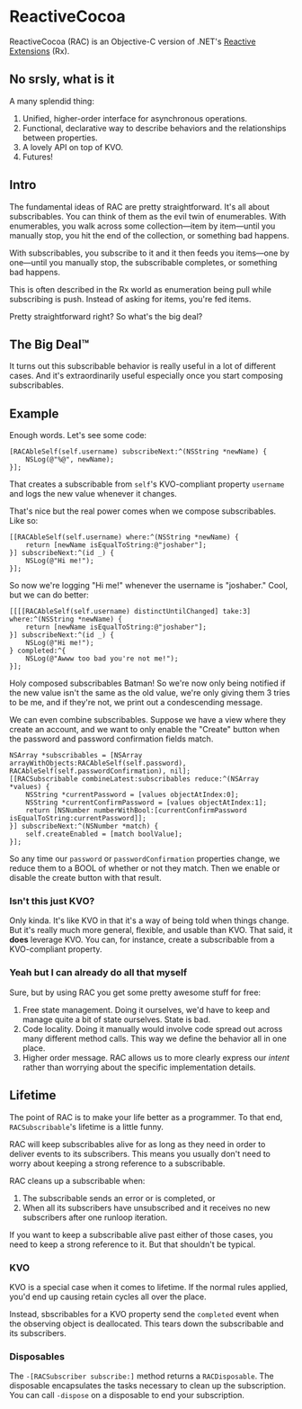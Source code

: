 # ReactiveCocoa
ReactiveCocoa (RAC) is an Objective-C version of .NET's [Reactive Extensions](http://msdn.microsoft.com/en-us/data/gg577609) (Rx).

## No srsly, what is it
A many splendid thing:

1. Unified, higher-order interface for asynchronous operations.
1. Functional, declarative way to describe behaviors and the relationships between properties.
1. A lovely API on top of KVO.
1. Futures!

## Intro
The fundamental ideas of RAC are pretty straightforward. It's all about subscribables. You can think of them as the evil twin of enumerables. With enumerables, you walk across some collection—item by item—until you manually stop, you hit the end of the collection, or something bad happens.

With subscribables, you subscribe to it and it then feeds you items—one by one—until you manually stop, the subscribable completes, or something bad happens.

This is often described in the Rx world as enumeration being pull while subscribing is push. Instead of asking for items, you're fed items.

Pretty straightforward right? So what's the big deal?

## The Big Deal™
It turns out this subscribable behavior is really useful in a lot of different cases. And it's extraordinarily useful especially once you start composing subscribables.

## Example
Enough words. Let's see some code:

```obj-c
[RACAbleSelf(self.username) subscribeNext:^(NSString *newName) {
	NSLog(@"%@", newName);
}];
```

That creates a subscribable from `self`'s KVO-compliant property `username` and logs the new value whenever it changes.

That's nice but the real power comes when we compose subscribables. Like so:

```obj-c
[[RACAbleSelf(self.username) where:^(NSString *newName) {
	return [newName isEqualToString:@"joshaber"];
}] subscribeNext:^(id _) {
	NSLog(@"Hi me!");
}];
```

So now we're logging "Hi me!" whenever the username is "joshaber." Cool, but we can do better:

```obj-c
[[[[RACAbleSelf(self.username) distinctUntilChanged] take:3] where:^(NSString *newName) {
	return [newName isEqualToString:@"joshaber"];
}] subscribeNext:^(id _) {
	NSLog(@"Hi me!");
} completed:^{
	NSLog(@"Awww too bad you're not me!");
}];
```

Holy composed subscribables Batman! So we're now only being notified if the new value isn't the same as the old value, we're only giving them 3 tries to be me, and if they're not, we print out a condescending message.

We can even combine subscribables. Suppose we have a view where they create an account, and we want to only enable the "Create" button when the password and password confirmation fields match.

```obj-c
NSArray *subscribables = [NSArray arrayWithObjects:RACAbleSelf(self.password), RACAbleSelf(self.passwordConfirmation), nil];
[[RACSubscribable combineLatest:subscribables reduce:^(NSArray *values) {
	NSString *currentPassword = [values objectAtIndex:0];
	NSString *currentConfirmPassword = [values objectAtIndex:1];
	return [NSNumber numberWithBool:[currentConfirmPassword isEqualToString:currentPassword]];
}] subscribeNext:^(NSNumber *match) {
	self.createEnabled = [match boolValue];
}];
```

So any time our `password` or `passwordConfirmation` properties change, we reduce them to a BOOL of whether or not they match. Then we enable or disable the create button with that result.

### Isn't this just KVO?
Only kinda. It's like KVO in that it's a way of being told when things change. But it's really much more general, flexible, and usable than KVO. That said, it **does** leverage KVO. You can, for instance, create a subscribable from a KVO-compliant property.

### Yeah but I can already do all that myself
Sure, but by using RAC you get some pretty awesome stuff for free:

1. Free state management. Doing it ourselves, we'd have to keep and manage quite a bit of state ourselves. State is bad.
1. Code locality. Doing it manually would involve code spread out across many different method calls. This way we define the behavior all in one place.
1. Higher order message. RAC allows us to more clearly express our _intent_ rather than worrying about the specific implementation details.

## Lifetime
The point of RAC is to make your life better as a programmer. To that end, `RACSubscribable`'s lifetime is a little funny.

RAC will keep subscribables alive for as long as they need in order to deliver events to its subscribers. This means you usually don't need to worry about keeping a strong reference to a subscribable.

RAC cleans up a subscribable when:
1. The subscribable sends an error or is completed, or
1. When all its subscribers have unsubscribed and it receives no new subscribers after one runloop iteration.

If you want to keep a subscribable alive past either of those cases, you need to keep a strong reference to it. But that shouldn't be typical.

### KVO
KVO is a special case when it comes to lifetime. If the normal rules applied, you'd end up causing retain cycles all over the place.

Instead, sbscribables for a KVO property send the `completed` event when the observing object is deallocated. This tears down the subscribable and its subscribers.

### Disposables
The `-[RACSubscriber subscribe:]` method returns a `RACDisposable`. The disposable encapsulates the tasks necessary to clean up the subscription. You can call `-dispose` on a disposable to end your subscription.
